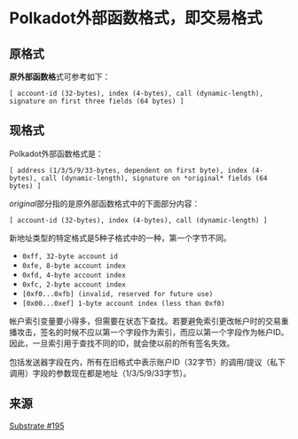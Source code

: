 # Polkadot外部函数格式，即交易格式

## 原格式

**原外部函数格**式可参考如下：

```
[ account-id (32-bytes), index (4-bytes), call (dynamic-length), signature on first three fields (64 bytes) ]
```

## 现格式

Polkadot外部函数格式是：

```
[ address (1/3/5/9/33-bytes, dependent on first byte), index (4-bytes), call (dynamic-length), signature on *original* fields (64 bytes) ]
```

*original*部分指的是原外部函数格式中的下面部分内容：

```
[ account-id (32-bytes), index (4-bytes), call (dynamic-length) ]
```

新地址类型的特定格式是5种子格式中的一种，第一个字节不同。

- `0xff, 32-byte account id`
- `0xfe, 8-byte account index`
- `0xfd, 4-byte account index`
- `0xfc, 2-byte account index`
- `[0xf0...0xfb] (invalid, reserved for future use)`
- `[0x00...0xef] 1-byte account index (less than 0xf0)`

帐户索引变量要小得多，但需要在状态下查找。若要避免索引更改帐户时的交易重播攻击，签名的时候不应以第一个字段作为索引，而应以第一个字段作为帐户ID。因此，一旦索引用于查找不同的ID，就会使以前的所有签名失效。

包括发送器字段在内，所有在旧格式中表示账户ID（32字节）的调用/提议（私下调用）字段的参数现在都是地址（1/3/5/9/33字节）。

## 来源

[Substrate #195](https://github.com/paritytech/substrate/pull/195)